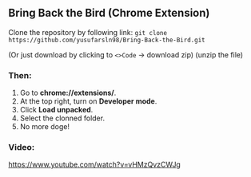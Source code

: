
## Bring Back the Bird (Chrome Extension)

Clone the repository by following link: `git clone https://github.com/yusufarsln98/Bring-Back-the-Bird.git`

(Or just download by clicking to `<>Code` -> download zip) (unzip the file)
 
### Then:

1. Go to  **chrome://extensions/**. 
2. At the top right, turn on  **Developer mode**.
3. Click  **Load unpacked**.
4. Select the clonned folder.
5. No more doge!

### Video:

https://www.youtube.com/watch?v=vHMzQvzCWJg
